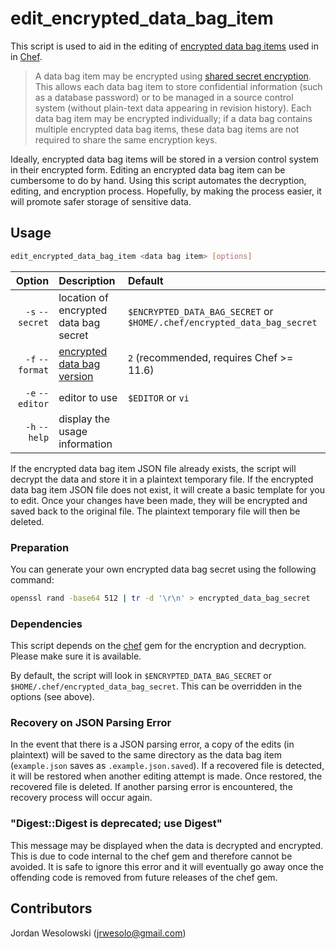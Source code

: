 # edit_encrypted_data_bag_item

This script is used to aid in the editing of [encrypted data bag items](http://docs.opscode.com/chef/essentials_data_bags.html#encrypt-a-data-bag-item) used in in [Chef](http://docs.opscode.com/chef_overview.html). 

> A data bag item may be encrypted using [shared secret encryption](https://en.wikipedia.org/wiki/Symmetric-key_algorithm). This allows each data bag item to store confidential information (such as a database password) or to be managed in a source control system (without plain-text data appearing in revision history). Each data bag item may be encrypted individually; if a data bag contains multiple encrypted data bag items, these data bag items are not required to share the same encryption keys.

Ideally, encrypted data bag items will be stored in a version control system in their encrypted form. Editing an encrypted data bag item can be cumbersome to do by hand. Using this script automates the decryption, editing, and encryption process. Hopefully, by making the process easier, it will promote safer storage of sensitive data.

## Usage

```bash
edit_encrypted_data_bag_item <data bag item> [options]
```

| Option | Description | Default |
| --------: | :---------- | :------ |
| `-s` `--secret` | location of encrypted data bag secret | `$ENCRYPTED_DATA_BAG_SECRET` or `$HOME/.chef/encrypted_data_bag_secret` |
| `-f` `--format` | [encrypted data bag version](http://docs.opscode.com/chef/essentials_data_bags.html#encryption-versions) | `2` (recommended, requires Chef >= 11.6) |
| `-e` `--editor` | editor to use | `$EDITOR` or `vi` |
| `-h` `--help` | display the usage information | |

If the encrypted data bag item JSON file already exists, the script will decrypt the data and store it in a plaintext temporary file. If the encrypted data bag item JSON file does not exist, it will create a basic template for you to edit. Once your changes have been made, they will be encrypted and saved back to the original file. The plaintext temporary file will then be deleted.

### Preparation

You can generate your own encrypted data bag secret using the following command:

```bash
openssl rand -base64 512 | tr -d '\r\n' > encrypted_data_bag_secret
```

### Dependencies

This script depends on the [chef](https://rubygems.org/gems/chef) gem for the encryption and decryption. Please make sure it is available.

By default, the script will look in `$ENCRYPTED_DATA_BAG_SECRET` or `$HOME/.chef/encrypted_data_bag_secret`. This can be overridden in the options (see above).

### Recovery on JSON Parsing Error

In the event that there is a JSON parsing error, a copy of the edits (in plaintext) will be saved to the same directory as the data bag item (`example.json` saves as `.example.json.saved`). If a recovered file is detected, it will be restored when another editing attempt is made. Once restored, the recovered file is deleted. If another parsing error is encountered, the recovery process will occur again.

### "Digest::Digest is deprecated; use Digest"

This message may be displayed when the data is decrypted and encrypted. This is due to code internal to the chef gem and therefore cannot be avoided. It is safe to ignore this error and it will eventually go away once the offending code is removed from future releases of the chef gem.

## Contributors

Jordan Wesolowski (<jrwesolo@gmail.com>)
